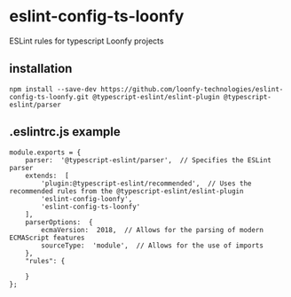 # eslint-config-ts-loonfy
ESLint rules for typescript Loonfy projects

## installation
`npm install --save-dev https://github.com/loonfy-technologies/eslint-config-ts-loonfy.git @typescript-eslint/eslint-plugin @typescript-eslint/parser`

## .eslintrc.js example

```
module.exports = {
	parser:  '@typescript-eslint/parser',  // Specifies the ESLint parser
	extends:  [
		'plugin:@typescript-eslint/recommended',  // Uses the recommended rules from the @typescript-eslint/eslint-plugin
		'eslint-config-loonfy',
		'eslint-config-ts-loonfy'
	],
	parserOptions:  {
		ecmaVersion:  2018,  // Allows for the parsing of modern ECMAScript features
		sourceType:  'module',  // Allows for the use of imports
	},
	"rules": {

	}
};
```

